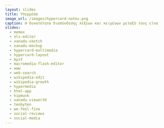 ```yaml
---
layout: slides
title: Υπερμέσα 
image_url: /images/hypercard-notes.png
caption: Η δυνατότητα διασύνδεσης λέξεων και κειμένων μεταξύ τους είναι από τις πρώτες και περισσότερες διαχρονικές προσπάθειες στην περιοχή της διάδρασης.
slides:
  - memex
  - nls-editor
  - xanadu-sketch
  - xanadu-mockup
  - hypercard-multimedia
  - hypercard-layout 
  - myst
  - macromedia-flash-editor
  - www
  - web-search
  - wikipedia-edit
  - wikipedia-growth
  - hypermedia
  - html-app
  - hipmunk
  - xanadu-viewer3d
  - tenbyten
  - we-feel-fine
  - social-reviews
  - social-media
---
```

